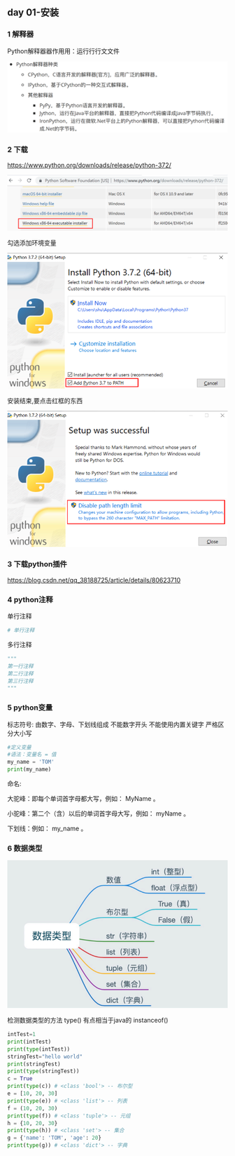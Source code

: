 ## day 01-安装

### 1 解释器

Python解释器器作⽤用：运⾏行行⽂文件   

 ![](assets/1581926235927.png)

### 2 下载

<https://www.python.org/downloads/release/python-372/> 



![](assets/1581926815839.png)

勾选添加环境变量

![](assets/1581927817424.png)

安装结束,要点击红框的东西

![](assets/1581928070095.png)



### 3 下载python插件

https://blog.csdn.net/qq_38188725/article/details/80623710

### 4 python注释

单行注释    

```python
# 单行注释
```

多行注释

```python
"""
第一行注释
第二行注释
第三行注释
"""
```

### 5 python变量

标志符号:
由数字、字母、下划线组成
不能数字开头 
不能使用内置关键字 
严格区分大小写  

```python
#定义变量
#语法：变量名 = 值
my_name = 'TOM'
print(my_name)
```

命名:

大驼峰：即每个单词首字母都大写，例如： MyName 。 

小驼峰：第二个（含）以后的单词首字母大写，例如： myName 。 

下划线：例如： my_name 。    



### 6  数据类型

![](assets/1581932455461.png)

检测数据类型的方法 type()    有点相当于java的 instanceof()

```python
intTest=1
print(intTest)
print(type(intTest))
stringTest="hello world"
print(stringTest)
print(type(stringTest))
c = True
print(type(c)) # <class 'bool'> -- 布尔型
e = [10, 20, 30]
print(type(e)) # <class 'list'> -- 列表
f = (10, 20, 30)
print(type(f)) # <class 'tuple'> -- 元组
h = {10, 20, 30}
print(type(h)) # <class 'set'> -- 集合
g = {'name': 'TOM', 'age': 20}
print(type(g)) # <class 'dict'> -- 字典
```


